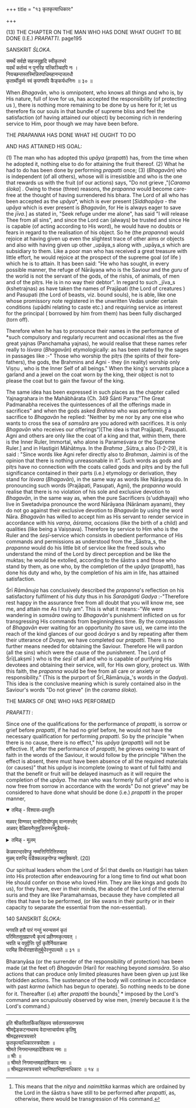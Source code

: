 +++
title = "१३ कृतकृत्याधिकारः"

+++

(13) THE CHAPTER ON THE MAN WHO HAS DONE WHAT OUGHT TO BE DONE (I.E.) _PRAPATTI_. page195

SANSKRIT _ŚLOKA_.

समर्थे सर्वज्ञे सहजसुहृदि स्वीकृतभरे  
यदर्थं कर्तव्यं न पुनरिह यत्किञ्चिदपि नः ।  
नियच्छन्तस्तस्मिन्निरुपधिमहानन्दजलधौ  
कृतार्थीकुर्मः स्वं कृपणमपि कैङ्कर्यधनिनः ॥ ३० ॥

When _Bhagavān_, who is omnipotent, who knows all things and who is, by His nature, full of love for us, has accepted the responsibility (of protecting us ), there is nothing more remaining to be done by us here for it; let us therefore fix our souls in that bundle of supreme bliss and feel the satisfaction (of having attained our object) by becoming rich in rendering service to Him, poor though we may have been before.

THE _PRAPANNA_ HAS DONE WHAT HE OUGHT TO DO

AND HAS ATTAINED HIS GOAL:

(1) The man who has adopted this _upāya_ (_prapatti_) has, from the time when he adopted it, nothing else to do for attaining the fruit thereof. (2) What he had to do has been done by performing _prapatti_ once; (3) (_Bhagavān_) who is independent (of all others), whose will is irresistible and who is the one that rewards us with the fruit (of our actions) says, "Do not grieve ,"[_Carama_ _śloka_] . Owing to these (three) reasons, the _prapanna_ would become care-free at the thought of having surrendered his bhara. The Lord of all who has been accepted as the _upāya_*, which is ever present [_Siddhopāya_ - the _upāya_ which is ever present is _Bhagavān_, for He is always eager to save the _jīva_.] as stated in, "Seek refuge under me alone", has said "I will release Thee from all sins", and since the Lord can (always) be trusted and since He is capable (of acting according to His word), he would have no doubts or fears in regard to the realisation of his object. So he (the _prapanna_) would rejoice at having given up even the slightest trace of other aims or objects and also with having given up other _upāya_s along with _upāya_s which are subsidiary to them. Like a poor man who has received a great treasure with little effort, he would rejoice at the prospect of the supreme goal (of life ) which he is to attain. It has been said: "He who has sought, in every possible manner, the refuge of Nārāyaṇa  who is the Saviour and the _guru_ of the world is not the servant of the gods, of the rishis, of animals, of men and of the pitṛs. He is in no way their debtor". In regard to such _jīva_s (kshetrajnas) as have taken the names of Prajāpati (the Lord of creatures ) and Pasupati (the Lord of beasts, viz. bound souls), he is able, like one whose promissory note registered in the unwritten Vedas under certain conditions (upādhi relating to caste etc.) and requiring service as interest for the principal ( borrowed by him from them) has been fully discharged (torn off).

Therefore when he has to pronounce their names in the performance of *such compulsory and regularly recurrent and occasional rites as the five great yajnas (Panchamaha yajnas), he would realise that these names refer really to _Iśvara_ (_Bhagavān_) etymologically: as has been stated by the sages in passages like :-" Those who worship the pitṛs (the spirits of their fore-fathers), the gods, the Brahmins and Agni - they (in reality) worship only Viṣṇu , who is the Inner Self of all beings." When the king's servants place a garland and a jewel on the coat worn by the king, their object is not to please the coat but to gain the favour of the king.

The same idea has been expressed in such places as the chapter called Yajnagrahara in the Mahābhārata   (Ch. 349 Śānti Parva:"The Great Padmanabha receives the quintessences of all the offerings made in sacrifices" and when the gods asked _Brahma_ who was performing a sacrifice to _Bhagavān_ he replied: "Neither by me nor by any one else who wants to cross the sea of _samsāra_ are you adored with sacrifices. It is only _Bhagavān_ who receives our offerings”)[The idea is that Prajāpati, Pasupati. Agni and others are only like the coat of a king and that, within them, there is the Inner Ruler, Immortal, who alone is Parameśvara or the Supreme Ruler.] and in Hastigiri Māhātmya. In the _Brahma_ _Sūtra_s also (1-2-29), it is said : "Since words like Agni refer directly also to _Brahman_, Jaimini is of the opinion that there is nothing unreasonable in it". Such words as gods and pitṛs have no connection with the coats called gods and pitṛs and by the full significance contained in their parts (i.e.) etymology or derivation, they stand for _Iśvara_ (_Bhagavān_), in the same way as words like Nārāyaṇa  do. In pronouncing such words (Prajāpati, Pasupati, Agni), the _prapanna_ would realise that there is no violation of his sole and exclusive devotion to _Bhagavān_, in the same way as, when the pure Sacrificers (s'uddhayaji) who live in Swetadvipa pronounce the word Nārāyaṇa  (Nārānam ayanam), they do not go against their exclusive devotion to _Bhagavān_ by using the word Nāra. _Bhagavān_ has willed to accept him as His servant to render service in accordance with his _varṇa_, _āśrama_, occasions (like the birth of a child) and qualities (like being a Vaiṣṇava). Therefore by service to Him who is the Ruler and the _śeṣī_-service which consists in obedient performance of His commands and permissions as understood from the _Śāstra_s, the _prapanna_ would do his little bit of service like the freed souls who understand the mind of the Lord by direct perception and be like the muktas; he would be extolled, according to the śāstra s and those who stand by them, as one who, by the completion of the _upāya_ (_prapatti_), has done his duty and who, by the completion of his aim in life, has attained satisfaction.

Śrī _Rāmānuja_ has conclusively described the _prapanna_'s reflection on his satisfactory fulfilment of his duty thus in his _Śaraṇāgati_ _Gadya_ :-"Therefore rest happy in the assurance free from all doubt that you will know me, see me, and attain me As I truly am". This is what it means:-"We were wandering in _samsāra_ owing to _Bhagavān_'s punishment inflicted on us for transgressing His commands from beginningless time. By the compassion of _Bhagavān_ ever waiting for an opportunity (to save us), we came into the reach of the kind glances of our good _ācārya_ s and by repeating after them their utterance of _Dvaya_, we have completed our _prapatti_. There is no further means needed for obtaining the Saviour. Therefore He will pardon (all the sins) which were the cause of the punishment. The Lord of Śrī(Lakṣmī ) who is the _śeṣī_  of all and who is capable of purifying His devotees and obtaining their service, will, for His own glory, protect us. With this faith, the _prapanna_ would be free from all care or anxiety or responsibility." (This is the purport of Śrī_Rāmānuja_'s words in the _Gadya_). This idea is the conclusive meaning which is surely contained also in the Saviour's words "Do not grieve" (in the _carama_ _śloka_).

THE MARKS OF ONE WHO HAS PERFORMED

_PRAPATTI_ :

Since one of the qualifications for the performance of _prapatti_, is sorrow or grief before _prapatti_, if he had no grief before, he would not have the necessary qualification for performing _prapatti_. So by the principle "when there is no cause, there is no effect," his _upāya_ (_prapatti_) will not be effective. If, after the performance of _prapatti_, he grieves owing to want of faith in the words of the Saviour, it would follow by the principle "When the effect is absent, there must have been absence of all the required materials (or causes)" that his _upāya_ is incomplete (owing to want of full faith) and that the benefit or fruit will be delayed inasmuch as it will require the completion of the _upāya_. The man who was formerly full of grief and who is now free from sorrow in accordance with the words" Do not grieve" may be considered to have done what should be done (i.e.) _prapatti_ in the proper manner,

<details open><summary>तमिऴ् - विश्वास-प्रस्तुतिः</summary>

मन्नवर् विण्णवर् वानोरिऱैयॊण्ड्रुम् वान्गरुत्तोर्  
अन्नवर् वेळ्वियनैत्तुमुडित्तनरन्बुडैयार्क्-
</details>

<details><summary>तमिऴ् - मूलम्</summary>

मन्नवर् विण्णवर् वानोरिऱैयॊण्ड्रुम् वान्गरुत्तोर्  
अन्नवर् वेळ्वियनैत्तुमुडित्तनरन्बुडैयार्क्-
</details>

कॆन्नवरन्दरवॆण्ड्रु नम्मत्तिगिरित्तिरुमाल्  
मुन्नम् वरुन्दि यडैक्कलङ्गॊण्ड नम्मुक्कियरे. (20)

Our spiritual leaders whom the Lord of Śrī that dwells on Hastigiri has taken into His protection after endeavouring for a long time to find out what boon He should confer on those who loved Him. They are like kings and gods (to us), for they have, ever in their minds, the abode of the Lord of the eternal suris and they are like Paramahamsas, because they have completed all rites that have to be performed, (or like swans in their purity or in their capacity to separate the essential from the non-essential).

140 SANSKRIT _ŚLOKA_:

भगवति हरौ पारं गन्तुं भरन्यसनं कृतं  
परिमितसुखप्राप्त्यै कृत्यं प्रहीणमकृत्यवत् ।  
भवति च वपुर्वृत्तिः पूर्वं कृतैर्नियतक्रमा  
परमिह विभोराज्ञासेतुर्बुधैरनुपाल्यते ॥ ३१ ॥

Bharanyāsa (or the surrender of the responsibility of protection) has been made (at the feet of) _Bhagavān_ (Hari) for reaching beyond _samsāra_. So also actions that can produce only limited pleasures have been given up just like forbidden actions. The sustenance of the body will continue in accordance with past _karma_ (which has begun to operate). So nothing needs to be done for it. Thereafter (i.e) after _prapatti_ the bounds[^54] * imposed by the Lord's command are scrupulously observed by wise men, (merely because it is the Lord's command.)

[^54]: This means that the _nitya_ and _naimittika_ karmas which are ordained by the Lord in the śāstra s have still to be performed after _prapatti_, as, otherwise, there would be transgression of His command.

________

इति श्रीकवितार्किकसिंहस्य सर्वतन्त्रस्वतन्त्रस्य  
श्रीमद्वेङ्कटनाथस्य वेदान्ताचार्यस्य कृतिषु  
श्रीमद्रहस्यत्रयसारे  
कृतकृत्याधिकारस्त्रयोदशः ॥  
श्रीमते निगमान्तमहादेशिकाय नमः ॥  
॥ श्रीः ॥  
॥ श्रीमते निगमान्तमहादेशिकाय नमः ॥  
॥ श्रीमद्रहस्यत्रयसारे स्वनिष्ठाभिज्ञानाधिकारः ॥ १४ ॥

